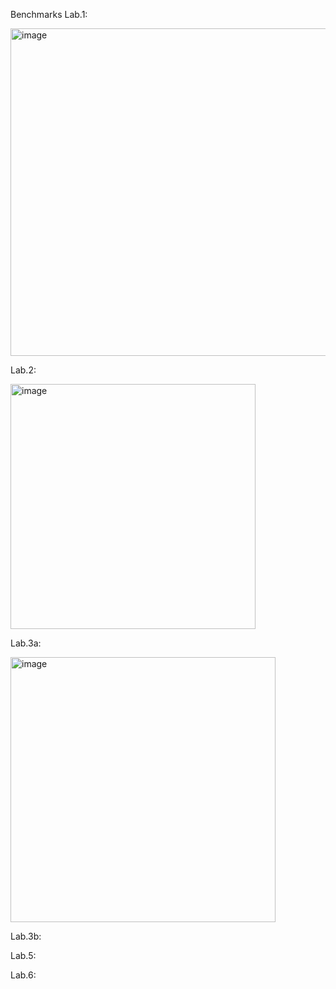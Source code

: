 Benchmarks 
Lab.1: 

<img width="524" alt="image" src="https://github.com/Mar1naMakarenko/University/assets/153446656/64d0ad40-5380-4ebb-ae21-110fcbf7b061">

Lab.2: 

<img width="392" alt="image" src="https://github.com/Mar1naMakarenko/University/assets/153446656/d2afee53-ef38-4c73-8438-196494f01bc9">

Lab.3a: 

<img width="424" alt="image" src="https://github.com/Mar1naMakarenko/University/assets/153446656/063027f5-4d43-4276-9763-5362d1c541e4">

Lab.3b:

Lab.5: 

Lab.6: 
